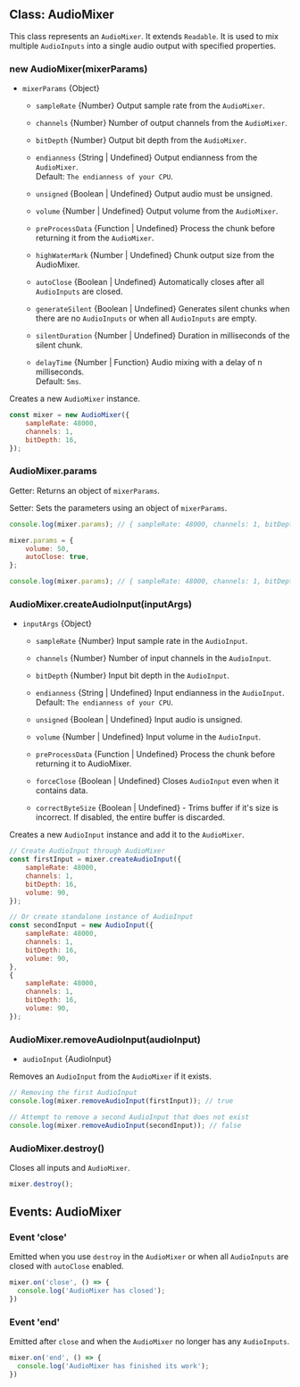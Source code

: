 ## Class: AudioMixer
This class represents an `AudioMixer`. It extends `Readable`. It is used to mix multiple `AudioInputs` into a single audio output with specified properties.

### new AudioMixer(mixerParams)
- `mixerParams` {Object}

  - `sampleRate` {Number} Output sample rate from the `AudioMixer`.

  - `channels` {Number} Number of output channels from the `AudioMixer`.

  - `bitDepth` {Number} Output bit depth from the `AudioMixer`.

  - `endianness` {String | Undefined} Output endianness from the `AudioMixer`. <br> Default: `The endianness of your CPU`.

  - `unsigned` {Boolean | Undefined} Output audio must be unsigned.

  - `volume` {Number | Undefined} Output volume from the `AudioMixer`.

  - `preProcessData` {Function | Undefined} Process the chunk before returning it from the `AudioMixer`.

  - `highWaterMark` {Number | Undefined} Chunk output size from the AudioMixer.

  - `autoClose` {Boolean | Undefined} Automatically closes after all `AudioInputs` are closed.

  - `generateSilent` {Boolean | Undefined} Generates silent chunks when there are no `AudioInputs` or when all `AudioInputs` are empty.

  - `silentDuration` {Number | Undefined} Duration in milliseconds of the silent chunk.  

  - `delayTime` {Number | Function} Audio mixing with a delay of n milliseconds. <br> Default: `5ms`.

Creates a new `AudioMixer` instance.

```js
const mixer = new AudioMixer({
    sampleRate: 48000,
    channels: 1,
    bitDepth: 16,
});
```

### AudioMixer.params
Getter: Returns an object of `mixerParams`.

Setter: Sets the parameters using an object of `mixerParams`.

```js
console.log(mixer.params); // { sampleRate: 48000, channels: 1, bitDepth: 16 }

mixer.params = {
    volume: 50,
    autoClose: true,
};

console.log(mixer.params); // { sampleRate: 48000, channels: 1, bitDepth: 16, volume: 50, autoClose: true }
```

### AudioMixer.createAudioInput(inputArgs)
- `inputArgs` {Object}

  - `sampleRate` {Number} Input sample rate in the `AudioInput`.

  - `channels` {Number} Number of input channels in the `AudioInput`.

  - `bitDepth` {Number} Input bit depth in the `AudioInput`.

  - `endianness` {String | Undefined} Input endianness in the `AudioInput`. <br> Default: `The endianness of your CPU`.

  - `unsigned` {Boolean | Undefined} Input audio is unsigned.

  - `volume` {Number | Undefined} Input volume in the `AudioInput`.

  - `preProcessData` {Function | Undefined} Process the chunk before returning it to AudioMixer.

  - `forceClose` {Boolean | Undefined} Closes `AudioInput` even when it contains data.

  - `correctByteSize` {Boolean | Undefined} - Trims buffer if it's size is incorrect. If disabled, the entire buffer is discarded.

Creates a new `AudioInput` instance and add it to the `AudioMixer`.

```js
// Create AudioInput through AudioMixer
const firstInput = mixer.createAudioInput({
    sampleRate: 48000,
    channels: 1,
    bitDepth: 16,
    volume: 90,
});

// Or create standalone instance of AudioInput
const secondInput = new AudioInput({
    sampleRate: 48000,
    channels: 1,
    bitDepth: 16,
    volume: 90,
},
{
    sampleRate: 48000,
    channels: 1,
    bitDepth: 16,
    volume: 90,
});
```

### AudioMixer.removeAudioInput(audioInput)
- `audioInput` {AudioInput}

Removes an `AudioInput` from the `AudioMixer` if it exists.

```js
// Removing the first AudioInput
console.log(mixer.removeAudioInput(firstInput)); // true

// Attempt to remove a second AudioInput that does not exist
console.log(mixer.removeAudioInput(secondInput)); // false
```

### AudioMixer.destroy()
Closes all inputs and `AudioMixer`.

```js
mixer.destroy();
```


## Events: AudioMixer

### Event 'close'
Emitted when you use `destroy` in the `AudioMixer` or when all `AudioInputs` are closed with `autoClose` enabled.

```js
mixer.on('close', () => {
  console.log('AudioMixer has closed');
})
```

### Event 'end'
Emitted after `close` and when the `AudioMixer` no longer has any `AudioInputs`.

```js
mixer.on('end', () => {
  console.log('AudioMixer has finished its work');
})
```